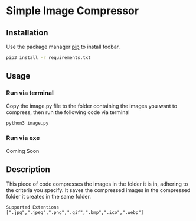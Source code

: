 # Simple Image Compressor
## Installation

Use the package manager [pip](https://pip.pypa.io/en/stable/) to install foobar.

```bash
pip3 install -r requirements.txt
```

## Usage

### Run via terminal

Copy the image.py file to the folder containing the images you want to compress, then run the following code via terminal
```bash
python3 image.py
```

### Run via exe
Coming Soon

## Description

This piece of code compresses the images in the folder it is in, adhering to the criteria you specify. It saves the compressed images in the compressed folder it creates in the same folder.

```
Supported Extentions
[".jpg",".jpeg",".png",".gif",".bmp",".ico",".webp"]
```

